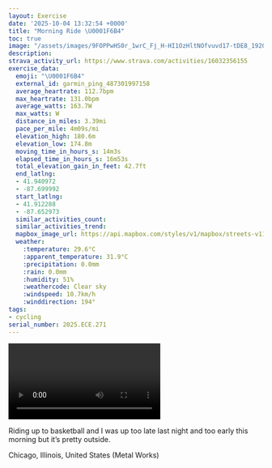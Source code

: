 ```yaml
---
layout: Exercise
date: '2025-10-04 13:32:54 +0000'
title: "Morning Ride \U0001F6B4"
toc: true
image: "/assets/images/9FOPPwHS0r_1wrC_Fj_H-HI1OzHltNOfvuvd17-tDE8_1920x1080.jpg.jpeg"
description:
strava_activity_url: https://www.strava.com/activities/16032356155
exercise_data:
  emoji: "\U0001F6B4"
  external_id: garmin_ping_487301997158
  average_heartrate: 112.7bpm
  max_heartrate: 131.0bpm
  average_watts: 163.7W
  max_watts: W
  distance_in_miles: 3.39mi
  pace_per_mile: 4m09s/mi
  elevation_high: 180.6m
  elevation_low: 174.8m
  moving_time_in_hours_s: 14m3s
  elapsed_time_in_hours_s: 16m53s
  total_elevation_gain_in_feet: 42.7ft
  end_latlng:
  - 41.940972
  - -87.699992
  start_latlng:
  - 41.912288
  - -87.652973
  similar_activities_count:
  similar_activities_trend:
  mapbox_image_url: https://api.mapbox.com/styles/v1/mapbox/streets-v11/static/path-5+787af2-1.0(aly~Fl~~uOUj%40%5Df%40kA%60Bi%40bAoC%60Ec%40t%40%7DBnDOb%40s%40hAACIXBbABtFEn%40FdL%40xHDj%40v%40%7CEp%40~EBRCFgHxEm%40d%40w%40p%40%40%40%7D%40pAuBnDeAxAcAbByChFcHhLaCvDmAfBSRWPWFu%40%40%7DBAqCFe%40PKH_%40%60%40GNUp%40Gb%40Ad%40D%60FFrAAX%40h%40GlAOn%40O%5CgCpEyIfNyKvQiDzFyDdGuBtDuDdGkD%60GcF~H%7DGdLsFdJkAdBwBvD_AxA),pin-s-s+e5b22e(-87.65431,41.91441),pin-s-f+89ae00(-87.69884,41.93981000000001)/auto/800x800?access_token=pk.eyJ1Ijoiam9zaGJlY2ttYW4iLCJhIjoiY205eWR2aDd1MWZ6djJrbXc4a3M0bWZleiJ9.XiG9OWkNcZk2QzjJbxLB4A
  weather:
    :temperature: 29.6°C
    :apparent_temperature: 31.9°C
    :precipitation: 0.0mm
    :rain: 0.0mm
    :humidity: 51%
    :weathercode: Clear sky
    :windspeed: 10.7km/h
    :winddirection: 194°
tags:
- cycling
serial_number: 2025.ECE.271
---
```

<video controls src="/assets/videos/9FOPPwHS0r_1wrC_Fj_H-HI1OzHltNOfvuvd17-tDE8.mp4"></video>

Riding up to basketball and I was up too late last night and too early this morning but it’s pretty outside.

Chicago, Illinois, United States (Metal Works)
